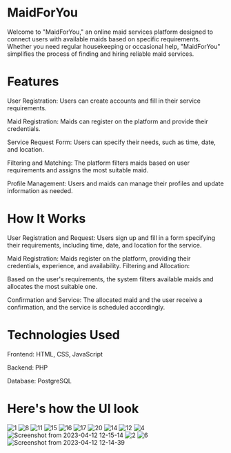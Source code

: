 # MaidForYou

Welcome to "MaidForYou," an online maid services platform designed to connect users with available maids based on specific requirements. Whether you need regular housekeeping or occasional help, "MaidForYou" simplifies the process of finding and hiring reliable maid services.

# Features

User Registration: Users can create accounts and fill in their service requirements.

Maid Registration: Maids can register on the platform and provide their credentials.

Service Request Form: Users can specify their needs, such as time, date, and location.

Filtering and Matching: The platform filters maids based on user requirements and assigns the most suitable maid.

Profile Management: Users and maids can manage their profiles and update information as needed.

# How It Works

User Registration and Request: Users sign up and fill in a form specifying their requirements, including time, date, and location for the service.

Maid Registration: Maids register on the platform, providing their credentials, experience, and availability.
Filtering and Allocation:

Based on the user's requirements, the system filters available maids and allocates the most suitable one.

Confirmation and Service: The allocated maid and the user receive a confirmation, and the service is scheduled accordingly.

# Technologies Used

Frontend: HTML, CSS, JavaScript

Backend: PHP

Database: PostgreSQL

# Here's how the UI look

![1](https://github.com/user-attachments/assets/59b6b440-1f57-438c-8553-815a0f4f7ed5)
![8](https://github.com/user-attachments/assets/c3fb3976-7f36-41d9-9418-5910aa1907de)
![11](https://github.com/user-attachments/assets/12f0cfa6-4179-47c9-984a-fcec0ff5834c)
![15](https://github.com/user-attachments/assets/efcc890f-3ff3-4cd0-b769-4ae8ed5d7c09)
![16](https://github.com/user-attachments/assets/aa16475e-f0b0-4f94-aaa5-4bb8292c9eb0)
![17](https://github.com/user-attachments/assets/f329bbe4-2cea-4986-bd70-f00c5b3de149)
![20](https://github.com/user-attachments/assets/80d97898-397b-4a13-9590-45a2fcf5e6cd)
![14](https://github.com/user-attachments/assets/0ec891d0-2269-4030-a8d3-4a259891efd0)
![12](https://github.com/user-attachments/assets/10061cb2-41b3-4186-b17e-b1c8bdf5dc02)
![4](https://github.com/user-attachments/assets/7818e0e2-2d84-40e9-9979-c50f6e1876dc)
![Screenshot from 2023-04-12 12-15-14](https://github.com/user-attachments/assets/c73b365d-0b27-43b0-b167-895f7c28ed0f)
![2](https://github.com/user-attachments/assets/61a90eee-e332-40f4-9419-5e7457499978)
![6](https://github.com/user-attachments/assets/62d6a48f-4611-4db5-9e71-937ee80a49af)
![Screenshot from 2023-04-12 12-14-39](https://github.com/user-attachments/assets/a915e845-0933-4dfd-9915-269c0850bb8a)




